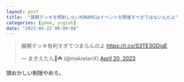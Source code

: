 ```yaml
---
layout: post
title:  "展開デッキを規制しないKONAMIはイベントを開催すべきではないんだよ"
categories: [game, yugioh]
date: "2023-04-22 00:00:00"
---
```


<blockquote class="twitter-tweet tw-align-center"><p lang="ja" dir="ltr">展開デッキ有利すぎてつまらんのよ <a href="https://t.co/S3TE3GDigE">https://t.co/S3TE3GDigE</a></p>&mdash; まきえたん🥦☘️ (@makietanX) <a href="https://twitter.com/makietanX/status/1649035539700666368?ref_src=twsrc%5Etfw">April 20, 2023</a></blockquote> <script async src="https://platform.twitter.com/widgets.js" charset="utf-8"></script>

頭おかしい制限やめろ。
